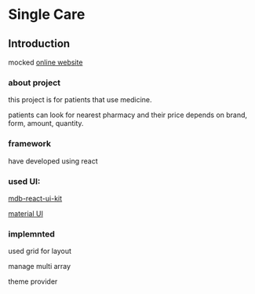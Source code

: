 # Single Care

## Introduction

mocked [online website](https://www1.singlecare.com/)

### about project

this project is for patients that use medicine.

patients can look for nearest pharmacy and their price depends on brand, form, amount, quantity.

### framework

have developed using react

### used UI: 

[mdb-react-ui-kit](https://www.npmjs.com/package/mdb-react-ui-kit)
  
[material UI](https://mui.com/)

### implemnted

used grid for layout

manage multi array

theme provider
